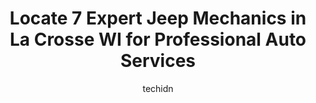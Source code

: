 ---
layout: ampstory
image: https://images.unsplash.com/photo-1594420307817-3b626ca9578a?ixlib=rb-4.0.3&ixid=MnwxMjA3fDB8MHxwaG90by1wYWdlfHx8fGVufDB8fHx8&auto=format&fit=crop&w=640&h=853&q=80
author: techidn
featured: false
description: Looking for reliable and skilled Jeep Mechanic in La Crosse WI, USA? Your search ends here with the 7 best Jeep Mechanic in town. With their expertise and commitment to delivering exceptiona
title: Locate 7 Expert Jeep Mechanics in La Crosse WI for Professional Auto Services
cover:
   title: Locate 7 Expert Jeep Mechanics in La Crosse WI for Professional Auto Services
   subtitle: Rickpate
   background: https://images.unsplash.com/photo-1594420307817-3b626ca9578a?ixlib=rb-4.0.3&ixid=MnwxMjA3fDB8MHxwaG90by1wYWdlfHx8fGVufDB8fHx8&auto=format&fit=crop&w=640&h=853&q=80

pages: 
 - layout: thirds
   top: <h1>#1 Dons Towing and Repair</h1>
   bottom: "<p>Car got towed out of the parking lot of my apartment at 2-30 am. Dons daughter is very stuck up and condescending. The customer service is terrible. Train your people </p>"
   background: https://www.knot35.com/toplist/wp-content/uploads/2023/06/best-jeep-mechanic-1-in-la-crosse-wi-1685840256.png
   backgroundblur: true
 - layout: thirds
   top: <h1>#2 Freds Brake & Alignment Services</h1>
   bottom: "<p>832 Rose St, La Crosse, WI 54603, United States</p>"
   background: https://www.knot35.com/toplist/wp-content/uploads/2023/06/best-jeep-mechanic-2-in-la-crosse-wi-1685840257.png
   cta:
      link: https://www.knot35.com/toplist/locate-7-expert-jeep-mechanics-in-la-crosse-wi-for-professional-auto-services/
      text: Locate 7 Expert Jeep Mechanics in La Crosse WI for Professional Auto Services
 - layout: thirds
   top: <h1>#3 Cordells Automotive Service & Tire</h1>
   bottom: "<p>3343 Mormon Coulee Rd, La Crosse, WI 54601, United States</p>"
   background: https://www.knot35.com/toplist/wp-content/uploads/2023/06/best-jeep-mechanic-3-in-la-crosse-wi-1685840259.jpeg
   cta:
      link: https://www.knot35.com/toplist/locate-7-expert-jeep-mechanics-in-la-crosse-wi-for-professional-auto-services/
      text: Locate 7 Expert Jeep Mechanics in La Crosse WI for Professional Auto Services
 - layout: thirds
   top: <h1>#4 Bobs Auto Service</h1>
   bottom: "<p>1003 West Ave S, La Crosse, WI 54601, United States</p>"
   background: https://images.unsplash.com/photo-1524169358666-79f22534bc6e?ixlib=rb-4.0.3&ixid=MnwxMjA3fDB8MHxwaG90by1wYWdlfHx8fGVufDB8fHx8&auto=format&fit=crop&w=640&h=853&q=80
   cta:
      link: https://www.knot35.com/toplist/locate-7-expert-jeep-mechanics-in-la-crosse-wi-for-professional-auto-services/
      text: Locate 7 Expert Jeep Mechanics in La Crosse WI for Professional Auto Services
 - layout: thirds
   top: <h1>#5 Chees Auto Repair LLC</h1>
   bottom: "<p>2966 Airport Rd, La Crosse, WI 54603, United States</p>"
   background: https://images.unsplash.com/photo-1632260260864-caf7fde5ec36?ixlib=rb-4.0.3&ixid=MnwxMjA3fDB8MHxwaG90by1wYWdlfHx8fGVufDB8fHx8&auto=format&fit=crop&w=640&h=853&q=80
   cta:
      link: https://www.knot35.com/toplist/locate-7-expert-jeep-mechanics-in-la-crosse-wi-for-professional-auto-services/
      text: Locate 7 Expert Jeep Mechanics in La Crosse WI for Professional Auto Services
 - layout: thirds
   top: <h1>#6 Matts Auto Repair</h1>
   bottom: "<p>4527 Mormon Coulee Rd, La Crosse, WI 54601, United States</p>"
   background: https://images.unsplash.com/photo-1567360425618-1594206637d2?ixlib=rb-4.0.3&ixid=MnwxMjA3fDB8MHxwaG90by1wYWdlfHx8fGVufDB8fHx8&auto=format&fit=crop&w=640&h=853&q=80
   cta:
      link: https://www.knot35.com/toplist/locate-7-expert-jeep-mechanics-in-la-crosse-wi-for-professional-auto-services/
      text: Locate 7 Expert Jeep Mechanics in La Crosse WI for Professional Auto Services
 - layout: thirds
   top: <h1>#7 Dees Auto Care Specialists</h1>
   bottom: "<p>419 4th St N, La Crosse, WI 54601, United States</p>"
   background: https://images.unsplash.com/photo-1488554378835-f7acf46e6c98?ixlib=rb-4.0.3&ixid=MnwxMjA3fDB8MHxwaG90by1wYWdlfHx8fGVufDB8fHx8&auto=format&fit=crop&w=640&h=853&q=80
   cta:
      link: https://www.knot35.com/toplist/locate-7-expert-jeep-mechanics-in-la-crosse-wi-for-professional-auto-services/
      text: Locate 7 Expert Jeep Mechanics in La Crosse WI for Professional Auto Services
 - layout: thirds
   middle: Continue reading...
   background: https://images.unsplash.com/photo-1615749413727-825b59a857b5?ixlib=rb-4.0.3&ixid=MnwxMjA3fDB8MHxwaG90by1wYWdlfHx8fGVufDB8fHx8&auto=format&fit=crop&w=640&h=853&q=80
   cta:
      link: https://www.knot35.com/toplist/locate-7-expert-jeep-mechanics-in-la-crosse-wi-for-professional-auto-services/
      text: Locate 7 Expert Jeep Mechanics in La Crosse WI for Professional Auto Services
      
---